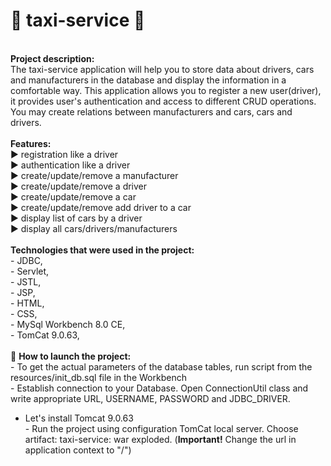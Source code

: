 # :oncoming_taxi: **taxi-service** :oncoming_taxi: 
<br/>**Project description:**
<br/>The taxi-service application will help you to store data about drivers, cars and manufacturers in the database and display the information in a comfortable way. This application allows you to register a new user(driver), it provides user's authentication and access to different CRUD operations. You may create relations between manufacturers and cars, cars and drivers.
<br/>
<br/>**Features:**
<br/>:arrow_forward: registration like a driver
<br/>:arrow_forward: authentication like a driver
<br/>:arrow_forward: create/update/remove a manufacturer
<br/>:arrow_forward: create/update/remove a driver
<br/>:arrow_forward: create/update/remove a car
<br/>:arrow_forward: create/update/remove add driver to a car
<br/>:arrow_forward: display list of cars by a driver
<br/>:arrow_forward: display all cars/drivers/manufacturers
<br/>
<br/>**Technologies that were used in the project:**
<br/>- JDBC, 
<br/>- Servlet, 
<br/>- JSTL, 
<br/>- JSP, 
<br/>- HTML, 
<br/>- CSS,
<br/>- MySql Workbench 8.0 CE,
<br/>- TomCat 9.0.63,
<br/>
<br/>:eyes: **How to launch the project:**
<br/>- To get the actual parameters of the database tables, run script from the resources/init_db.sql file in the Workbench
<br/>- Establish connection to your Database. Open ConnectionUtil class and write appropriate URL, USERNAME, PASSWORD and JDBC_DRIVER.  
- Let's install Tomcat 9.0.63
<br/>- Run the project using configuration TomCat local server. Choose artifact: taxi-service: war exploded. (**Important!** Change the url in application context to "/") 
